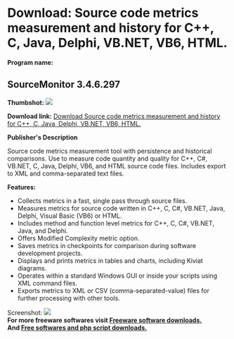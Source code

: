 # Download: Source code metrics measurement and history for C++, C, Java, Delphi, VB.NET, VB6, HTML.

**Program name:**

## SourceMonitor 3.4.6.297

  
**Thumbshot:** ![](http://www.freewarefiles.com/screenshot/SMScreenshot_md.jpg)   
  
**Download link:** [Download Source code metrics measurement and history for C++, C, Java, Delphi, VB.NET, VB6, HTML.](http://freesoftwares.boysofts.com/SourceMonitor_program_5382.html)  
  


**Publisher's Description**  
  


Source code metrics measurement tool with persistence and historical comparisons. Use to measure code quantity and quality for C++, C#, VB.NET, C, Java, Delphi, VB6, and HTML source code files. Includes export to XML and comma-separated text files. 

**Features:**

  * Collects metrics in a fast, single pass through source files. 
  * Measures metrics for source code written in C++, C, C#, VB.NET, Java, Delphi, Visual Basic (VB6) or HTML. 
  * Includes method and function level metrics for C++, C, C#, VB.NET, Java, and Delphi. 
  * Offers Modified Complexity metric option. 
  * Saves metrics in checkpoints for comparison during software development projects. 
  * Displays and prints metrics in tables and charts, including Kiviat diagrams. 
  * Operates within a standard Windows GUI or inside your scripts using XML command files. 
  * Exports metrics to XML or CSV (comma-separated-value) files for further processing with other tools. 

  
  
Screenshot: ![](http://www.freewarefiles.com/screenshot/SMScreenshot.jpg)   
**For more freeware softwares visit [Freeware software downloads.](http://freesoftwares.boysofts.com/)**   
**And [Free softwares and php script downloads.](http://www.boysofts.com/)**
